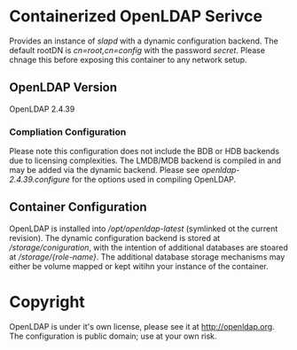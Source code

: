 # Containerized OpenLDAP Serivce
Provides an instance of *slapd* with a dynamic configuration backend.  The default rootDN is *cn=root,cn=config* with the password *secret*.  Please chnage this before exposing this container to any network setup.

## OpenLDAP Version
OpenLDAP 2.4.39

### Compliation Configuration 
Please note this configuration does not include the BDB or HDB backends due to licensing complexities.  The LMDB/MDB backend is compiled in and may be added via the dynamic backend.  Please see *openldap-2.4.39.configure* for the options used in compiling OpenLDAP.

## Container Configuration
OpenLDAP is installed into */opt/openldap-latest* (symlinked ot the current revision).  The dynamic configuration backend is stored at */storage/coniguration*, with the intention of additional databases are stoared at */storage/{role-name}*.  The additional database storage mechanisms may either be volume mapped or kept witihn your instance of the container.

# Copyright
OpenLDAP is under it's own license, please see it at http://openldap.org.  The configuration is public domain; use at your own risk.
